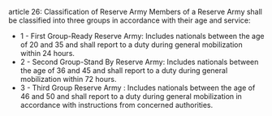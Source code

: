 article 26: Classification of Reserve Army
Members of a Reserve Army shall be classified into three groups in accordance with their age and service:
<ul>
			<li>1 - First Group-Ready Reserve Army: Includes nationals between the age of 20 and 35 and shall report to a duty during general mobilization within 24 hours.<ul>
			</ul></li>			<li>2 - Second Group-Stand By Reserve Army: Includes nationals between the age of 36 and 45 and shall report to a duty during general mobilization within 72 hours. <ul>
			</ul></li>			<li>3 - Third Group Reserve Army : Includes nationals between the age of 46 and 50 and shall report to a duty during general mobilization in accordance with instructions from concerned authorities.<ul>
			</ul></li></ul>